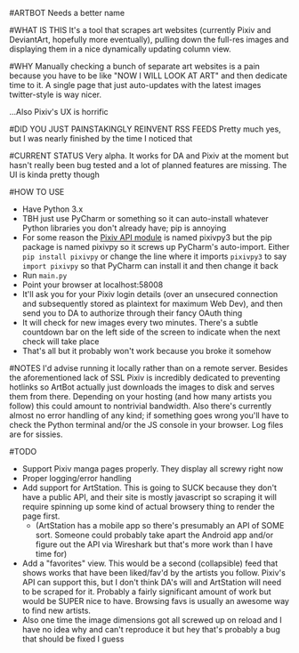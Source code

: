 #ARTBOT
Needs a better name


#WHAT IS THIS
It's a tool that scrapes art websites (currently Pixiv and DeviantArt, hopefully more eventually), pulling down the full-res images and displaying them in a nice dynamically updating column view.


#WHY
Manually checking a bunch of separate art websites is a pain because you have to be like "NOW I WILL LOOK AT ART" and then dedicate time to it. A single page that just auto-updates with the latest images twitter-style is way nicer.
 
...Also Pixiv's UX is horrific


#DID YOU JUST PAINSTAKINGLY REINVENT RSS FEEDS
Pretty much yes, but I was nearly finished by the time I noticed that


#CURRENT STATUS
Very alpha. It works for DA and Pixiv at the moment but hasn't really been bug tested and a lot of planned features are missing.
The UI is kinda pretty though
  
  
  
#HOW TO USE
* Have Python 3.x
* TBH just use PyCharm or something so it can auto-install whatever Python libraries you don't already have; pip is annoying
* For some reason the [Pixiv API module](https://github.com/upbit/pixivpy) is named pixivpy3 but the pip package is named pixivpy so it screws up PyCharm's auto-import. Either `pip install pixivpy` or change the line where it imports `pixivpy3` to say `import pixivpy` so that PyCharm can install it and then change it back
* Run `main.py`
* Point your browser at localhost:58008
* It'll ask you for your Pixiv login details (over an unsecured connection and subsequently stored as plaintext for maximum Web Dev), and then send you to DA to authorize through their fancy OAuth thing
* It will check for new images every two minutes. There's a subtle countdown bar on the left side of the screen to indicate when the next check will take place
* That's all but it probably won't work because you broke it somehow


#NOTES
I'd advise running it locally rather than on a remote server. Besides the aforementioned lack of SSL Pixiv is incredibly dedicated to preventing hotlinks so ArtBot actually just downloads the images to disk and serves them from there. Depending on your hosting (and how many artists you follow) this could amount to nontrivial bandwidth.
Also there's currently almost no error handling of any kind; if something goes wrong you'll have to check the Python terminal and/or the JS console in your browser. Log files are for sissies.
 
 
#TODO
* Support Pixiv manga pages properly. They display all screwy right now
* Proper logging/error handling
* Add support for ArtStation. This is going to SUCK because they don't have a public API, and their site is mostly javascript so scraping it will require spinning up some kind of actual browsery thing to render the page first.
  * (ArtStation has a mobile app so there's presumably an API of SOME sort. Someone could probably take apart the Android app and/or figure out the API via Wireshark but that's more work than I have time for)
* Add a "favorites" view. This would be a second (collapsible) feed that shows works that have been liked/fav'd by the artists you follow. Pixiv's API can support this, but I don't think DA's will and ArtStation will need to be scraped for it. Probably a fairly significant amount of work but would be SUPER nice to have. Browsing favs is usually an awesome way to find new artists.
* Also one time the image dimensions got all screwed up on reload and I have no idea why and can't reproduce it but hey that's probably a bug that should be fixed I guess 
